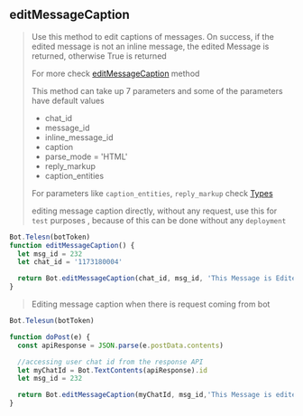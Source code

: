 ## editMessageCaption

> Use this method to edit captions of messages. On success, if the edited message is not an inline message, the edited Message is returned, otherwise True is returned
>
> For more check [editMessageCaption](https://core.telegram.org/bots/api#editmessagecaption) method
>
> This method can take up 7 parameters and
> some of the parameters have default values
>
> - chat_id
> - message_id
> - inline_message_id
> - caption
> - parse_mode = 'HTML'
> - reply_markup
> - caption_entities
>
> For parameters like `caption_entities`, `reply_markup` check [Types](https://github.com/abdiu34567/telesn.js/tree/main/Docs/Types)
>
> editing message caption directly, without any request, use this for `test` purposes , because of this can be done without any `deployment`

```js
Bot.Telesn(botToken)
function editMessageCaption() {
  let msg_id = 232
  let chat_id = '1173180004'

  return Bot.editMessageCaption(chat_id, msg_id, 'This Message is Edited')
}
```

> Editing message caption when there is request coming from bot

```JavaScript
Bot.Telesun(botToken)

function doPost(e) {
  const apiResponse = JSON.parse(e.postData.contents)

  //accessing user chat id from the response API
  let myChatId = Bot.TextContents(apiResponse).id
  let msg_id = 232

  return Bot.editMessageCaption(myChatId, msg_id,'This Message is edited')
}
```
